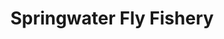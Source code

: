---
title: "Springwater Fly Fishery"
address: "Springwater Fly Fishery, 17a Cockhill Road, Lisburn, Antrim, BT27 5RS"
tel: "+44 (0)28 9262 2220"
county: "Antrim"
category: "Tackle Shops"
type: "Content"
lat: "54.510009765625"
lng: "-6.043118953704834"
---